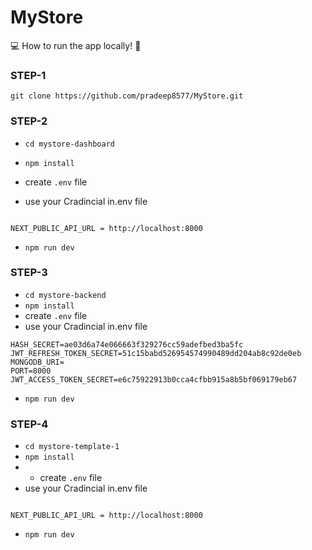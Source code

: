 # MyStore

💻 How to run the app locally! 🏃

### STEP-1
`git clone https://github.com/pradeep8577/MyStore.git`

### STEP-2
- `cd mystore-dashboard`
- `npm install`

- create `.env` file
- use your Cradincial in.env file

```

NEXT_PUBLIC_API_URL = http://localhost:8000

```
  
- `npm run dev`

### STEP-3
- `cd mystore-backend`
- `npm install`
- create `.env` file
- use your Cradincial in.env file

```
HASH_SECRET=ae03d6a74e066663f329276cc59adefbed3ba5fc
JWT_REFRESH_TOKEN_SECRET=51c15babd526954574990489dd204ab8c92de0eb
MONGODB_URI=
PORT=8000
JWT_ACCESS_TOKEN_SECRET=e6c75922913b0cca4cfbb915a8b5bf069179eb67

```
- `npm run dev`

### STEP-4
- `cd mystore-template-1`
- `npm install`
- - create `.env` file
- use your Cradincial in.env file

```

NEXT_PUBLIC_API_URL = http://localhost:8000

```

- `npm run dev`






